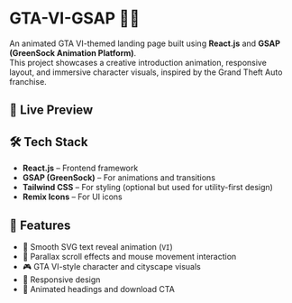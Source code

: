 # GTA-VI-GSAP 🚗🔥

An animated GTA VI-themed landing page built using **React.js** and **GSAP (GreenSock Animation Platform)**.  
This project showcases a creative introduction animation, responsive layout, and immersive character visuals, inspired by the Grand Theft Auto franchise.

## 🚀 Live Preview


## 🛠️ Tech Stack

- **React.js** – Frontend framework
- **GSAP (GreenSock)** – For animations and transitions
- **Tailwind CSS** – For styling (optional but used for utility-first design)
- **Remix Icons** – For UI icons

## 📸 Features

- 🚀 Smooth SVG text reveal animation (`VI`)
- 🔄 Parallax scroll effects and mouse movement interaction
- 🎮 GTA VI-style character and cityscape visuals
- 📱 Responsive design
- 🎨 Animated headings and download CTA

